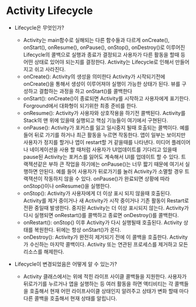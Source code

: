 # Activity Lifecycle

- Lifecycle은 무엇인가?
	- Activity는 main함수로 실해되는 다른 함수들과 다르게 onCreate(), onStart(), onResume(), onPause(), onStop(), onDestroy()로 이루어진 Lifecycle의 콜백으로 실행과 종료가 결정되고 사용자가 다른 활동을 할때 등 어떤 상태로 있어야 되는지를 결정한다. Activity는 Lifecycle로 인해서 만들어지고 쉬고 사라진다. 
	- onCreate(): Activity의 생성을 의미한다 Activity가 시작되기전에 onCreate()을 통해서 생성이 이루어져야 실행이 가능한 상태가 된다. 뷰를 구성하고 결합하는 과정을 하고 onStart()를 콜백한다
	- onStart(): onCreate()이 종료되면 Activity를 시작하고 사용자에게 표기한다. Forground에서 대화형이 되기위한 최종 준비를 한다.
	- onResume(): Activity가 사용자와 상호작용을 하기전 콜백된다. Activity를 Stack의 맨 위에 있을때 실행되고 핵심 기능들이 여기에서 구현된다.
	- onPause(): Activity가 포커스를 잃고 일시중지 될때 호출되는 콜백이다. 예를 들어 뒤로 가기를 하거나 최근 활동을 누르면 작동한다. 앱이 일부는 보이지만 사용자가 정지를 할거나 앱이 restart할 거 같을때를 나타낸다. 미디어 플레이어나 네이게이션을 사용 할 때처럼 사용자가 UI업데이트를 기다리고 있을때 pause된 Activity는 포커스를 잃어도 계속해서 UI를 업데이트 할 수 있다. 트랙젝션같은 부하 큰 작업을 하기에는 onPause()는 너무 짧기 때문에 여기서 실행하면 안된다. 예를 들어 사용자가 뒤로가기를 눌러 Activity가 소멸할 경우 트랙잭션이 작동하지 않을 수 있다. onPause()가 완료되면 상황에 따라 onStop()이나 onResume()을 실행한다.
	- onStop(): Activity가 사용자에게 더 이상 표시 되지 않을때 호출된다. Activity를 제거 중이거나 새 Activity가 시작 중이거나 기존 활동이 Restart로 전환 중일때 발생한다. 중지된 Activity는 더 이상 표시되지 않는다.
	Activity가 다시 실행되면 onRestart()를 콜백하고 종료면 onDestroy()를 콜백한다.
	- onRestart(): onStop() 이후 Activity가 다시 실행될때 호출된다. Activity 상태를 복원한다. 뒤에는 항상 onStart()가 온다.
	- onDestroy(): Activity가 완전히 제거되기 전에 이 콜백을 호출한다. Activity가 수신하는 마지막 콜백이다. Activity 또는 연관된 프로세스를 제거하고 모든 리소스를 해제한다.

- Lifecycle이 변경되었음은 어떻게 알 수 있는가?
	- Activity 클래스에서는 위에 적힌 라이프 사이클 콜백들을 지원한다. 사용자가 뒤로가기를 누르거나 앱을 실행하는 등 여러 활동을 하면 액티비티는 각 콜백들을 호출해서 현재 어떤 라이프사이클 상태인지 알려주고 상태가 변화 할때 마다 다른 콜백을 호출해서 현재 상태를 알립니다.